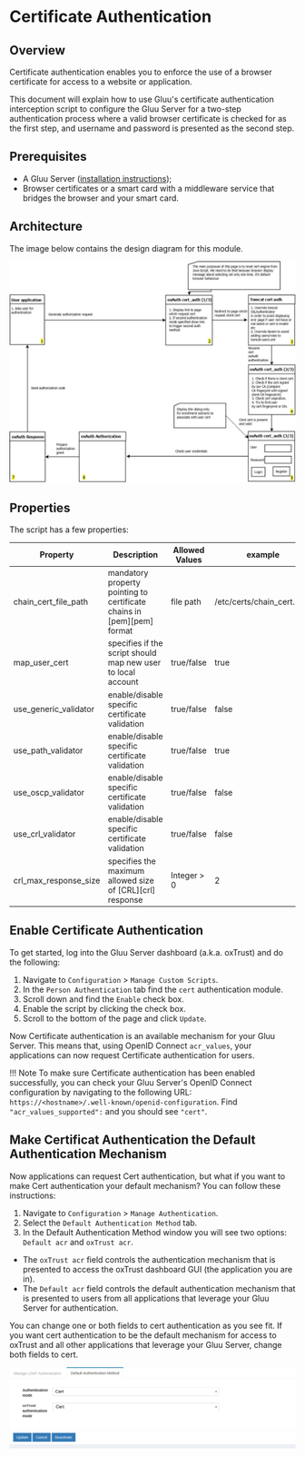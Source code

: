 # Certificate Authentication

## Overview
Certificate authentication enables you to enforce the use of a browser certificate for access to a website or application. 

This document will explain how to use Gluu's certificate authentication interception script to configure the Gluu Server for a two-step authentication process where a valid browser certificate is checked for as the first step, and username and password is presented as the second step.

## Prerequisites 
- A Gluu Server ([installation instructions](../installation-guide/index.md));
- Browser certificates or a smart card with a middleware service that bridges the browser and your smart card.

## Architecture 
The image below contains the design diagram for this module.

![cert-design](../img/admin-guide/multi-factor/cert-design.jpg)

## Properties 

The script has a few properties:

|       Property        |Description|   Allowed Values                  |example|
|-------|--------------|------------|-----------------|
|chain_cert_file_path   |mandatory property pointing to certificate chains in [pem][pem] format |file path| /etc/certs/chain_cert.pem   |
|map_user_cert          |specifies if the script should map new user to local account           |true/false| true|
|use_generic_validator  |enable/disable specific certificate validation                         |true/false| false|
|use_path_validator     |enable/disable specific certificate validation                         |true/false| true|
|use_oscp_validator|enable/disable specific certificate validation                              |true/false| false|
|use_crl_validator|enable/disable specific certificate validation                               |true/false| false|
|crl_max_response_size  |specifies the maximum allowed size of [CRL][crl] response              | Integer > 0| 2|

## Enable Certificate Authentication

To get started, log into the Gluu Server dashboard (a.k.a. oxTrust) and do the following: 

1. Navigate to `Configuration` > `Manage Custom Scripts`.
2. In the `Person Authentication` tab find the `cert` authentication module.  
3. Scroll down and find the `Enable` check box. 
4. Enable the script by clicking the check box.
5. Scroll to the bottom of the page and click `Update`. 

Now Certificate authentication is an available mechanism for your Gluu Server. This means that, using OpenID Connect `acr_values`, your applications can now request Certificate authentication for users. 

!!! Note 
    To make sure Certificate authentication has been enabled successfully, you can check your Gluu Server's OpenID Connect configuration by navigating to the following URL: `https://<hostname>/.well-known/openid-configuration`. Find `"acr_values_supported":` and you should see `"cert"`. 

## Make Certificat Authentication the Default Authentication Mechanism

Now applications can request Cert authentication, but what if you want to make Cert authentication your default mechanism? You can follow these instructions: 

1. Navigate to `Configuration` > `Manage Authentication`. 
2. Select the `Default Authentication Method` tab. 
3. In the Default Authentication Method window you will see two options: `Default acr` and `oxTrust acr`. 

- The `oxTrust acr` field controls the authentication mechanism that is presented to access the oxTrust dashboard GUI (the application you are in).    
- The `Default acr` field controls the default authentication mechanism that is presented to users from all applications that leverage your Gluu Server for authentication.    

You can change one or both fields to cert authentication as you see fit. If you want cert authentication to be the default mechanism for access to oxTrust and all other applications that leverage your Gluu Server, change both fields to cert.  

![cert](../img/admin-guide/multi-factor/cert.png)
